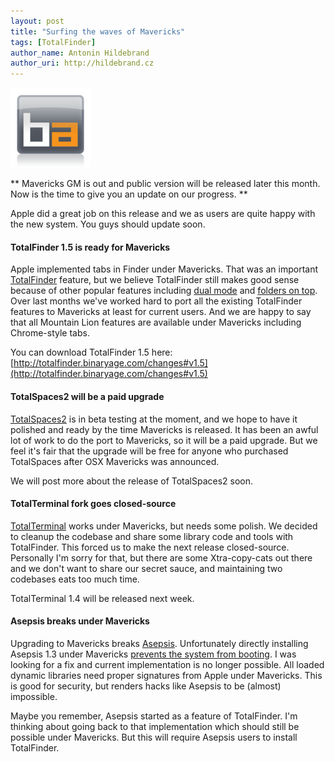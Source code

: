 ```yaml
---
layout: post
title: "Surfing the waves of Mavericks"
tags: [TotalFinder]
author_name: Antonin Hildebrand
author_uri: http://hildebrand.cz
---
```


<img src="/shared/img/icons/binaryage-badge-128.png" class="intro-icon"/>

** Mavericks GM is out and public version will be released later this month. Now is the time to give you an update on our progress. **

Apple did a great job on this release and we as users are quite happy with the new system. You guys should update soon.

#### TotalFinder 1.5 is ready for Mavericks

Apple implemented tabs in Finder under Mavericks. That was an important [TotalFinder](http://totalfinder.binaryage.com) feature, but we believe TotalFinder still makes good sense because of other popular features including [dual mode](http://totalfinder.binaryage.com/dual-mode) and [folders on top](http://totalfinder.binaryage.com/folders-on-top). Over last months we've worked hard to port all the existing TotalFinder features to Mavericks at least for current users. And we are happy to say that all Mountain Lion features are available under Mavericks including Chrome-style tabs.

You can download TotalFinder 1.5 here:
[http://totalfinder.binaryage.com/changes#v1.5](http://totalfinder.binaryage.com/changes#v1.5)

#### TotalSpaces2 will be a paid upgrade

[TotalSpaces2](http://totalspaces.binaryage.com) is in beta testing at the moment, and we hope to have it polished and ready by the time Mavericks is released. It has been an awful lot of work to do the port to Mavericks, so it will be a paid upgrade. But we feel it's fair that the upgrade will be free for anyone who purchased TotalSpaces after OSX Mavericks was announced.

We will post more about the release of TotalSpaces2 soon.

#### TotalTerminal fork goes closed-source

[TotalTerminal](http://totalterminal.binaryage.com) works under Mavericks, but needs some polish. We decided to cleanup the codebase and share some library code and tools with TotalFinder. This forced us to make the next release closed-source. Personally I'm sorry for that, but there are some Xtra-copy-cats out there and we don't want to share our secret sauce, and maintaining two codebases eats too much time.

TotalTerminal 1.4 will be released next week.

#### Asepsis breaks under Mavericks

Upgrading to Mavericks breaks [Asepsis](http://asepsis.binaryage.com). Unfortunately directly installing Asepsis 1.3 under Mavericks [prevents the system from booting](http://asepsis.binaryage.com/#panic-mode-). I was looking for a fix and current implementation is no longer possible. All loaded dynamic libraries need proper signatures from Apple under Mavericks. This is good for security, but renders hacks like Asepsis to be (almost) impossible.

Maybe you remember, Asepsis started as a feature of TotalFinder. I'm thinking about going back to that implementation which should still be possible under Mavericks. But this will require Asepsis users to install TotalFinder.

